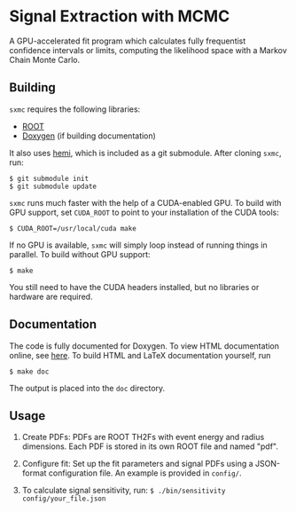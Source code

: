 Signal Extraction with MCMC
===========================
A GPU-accelerated fit program which calculates fully frequentist confidence
intervals or limits, computing the likelihood space with a Markov Chain
Monte Carlo.

Building
--------
`sxmc` requires the following libraries:

* [ROOT](http://root.cern.ch)
* [Doxygen](http://doxygen.org) (if building documentation)

It also uses [hemi](https://github.com/harrism/hemi), which is included as a
git submodule. After cloning `sxmc`, run:

    $ git submodule init
    $ git submodule update

`sxmc` runs much faster with the help of a CUDA-enabled GPU. To build with GPU
support, set `CUDA_ROOT` to point to your installation of the CUDA tools:

    $ CUDA_ROOT=/usr/local/cuda make

If no GPU is available, `sxmc` will simply loop instead of running things in
parallel. To build without GPU support:

    $ make

You still need to have the CUDA headers installed, but no libraries or hardware
are required.

Documentation
-------------
The code is fully documented for Doxygen. To view HTML documentation online,
see [here](http://mastbaum.github.io/sxmc/doc/html). To build HTML and LaTeX
documentation yourself, run

    $ make doc

The output is placed into the `doc` directory.

Usage
-----
1. Create PDFs: PDFs are ROOT TH2Fs with event energy and radius dimensions.
   Each PDF is stored in its own ROOT file and named "pdf".

2. Configure fit: Set up the fit parameters and signal PDFs using a JSON-format
   configuration file. An example is provided in `config/`.

3. To calculate signal sensitivity, run:
   `$ ./bin/sensitivity config/your_file.json`

